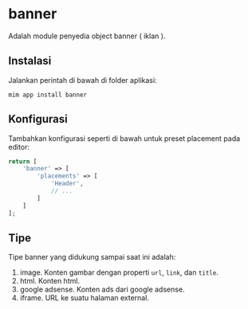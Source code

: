 # banner

Adalah module penyedia object banner ( iklan ).

## Instalasi

Jalankan perintah di bawah di folder aplikasi:

```
mim app install banner
```

## Konfigurasi

Tambahkan konfigurasi seperti di bawah untuk preset placement pada editor:

```php
return [
    'banner' => [
        'placements' => [
            'Header',
            // ...
        ]
    ]
];
```

## Tipe

Tipe banner yang didukung sampai saat ini adalah:

1. image. Konten gambar dengan properti `url`, `link`, dan `title`.
1. html. Konten html.
1. google adsense. Konten ads dari google adsense.
1. iframe. URL ke suatu halaman external.
